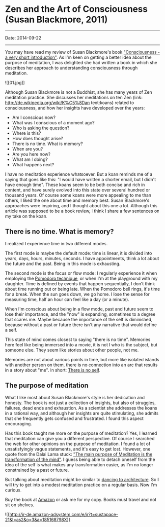 # Zen and the Art of Consciousness (Susan Blackmore, 2011)

----

Date: 2014-09-22

----

You may have read my review of Susan Blackmore's book ["Consciousness - a very short introduction"](consciousness-a-very-short-introduction). As I'm keen on getting a better idea about the purpose of meditation, I was delighted she had written a book in which she describes her approach to understanding consciousness through meditation.

![[01.jpg]] 

Although Susan Blackmore is not a Buddhist, she has many years of Zen meditation practice. She discusses her meditations on ten Zen (link: http://de.wikipedia.org/wiki/K%C5%8Dan text:koans) related to consciousness, and how her insights have developed over the years:

 - Am I conscious now?
 - What was I conscious of a moment ago?
 - Who is asking the question?
 - Where is this?
 - How does thought arise?
 - There is no time. What is memory?
 - When are you?
 - Are you here now?
 - What am I doing?
 - What happens next?

I have no meditation experience whatsoever. But a koan reminds me of a saying that goes like this: "I would have written a shorter email, but I didn't have enough time". These koans seem to be both concise and rich in content, and have surely evolved into this state over several hundred or thousand years. Of course some koans were more appealing to me than others, I liked the one about time and memory best. Susan Blackmore's approaches were inspiring, and I thought about this one a lot. Although this article was supposed to be a book review, I think I share a few sentences on my take on the koan.

## There is no time. What is memory? ##

I realized I experience time in two different modes.

The first mode is maybe the default mode: time is linear, it is divided into years, days, hours, minutes, seconds. I have appointments, think a lot about the future and the past. Being in this mode is exhausting.

The second mode is the focus or flow mode: I regularly experience it when employing the [Pomodoro technique](pomodoro-technique), or when I'm at the playground with my daughter. Time is defined by events that happen sequentially, I don't think about time running out or being late. When the Pomodoro bell rings, it's time for a break. When the sun goes down, we go home. I lose the sense for measuring time, half an hour can feel like a day (or a minute).

When I'm conscious about being in a flow mode, past and future seem to lose their importance, and the "now" is expanding, sometimes to a degree that scares me. Maybe because the importance of the self is diminished, because without a past or future there isn't any narrative that would define a self.

This state of mind comes closest to saying "there is no time". Memories here feel like being immersed into a movie, it is not I who is the subject, but someone else. They seem like stories about other people, not me. 

Memories are not about various points in time, but more like isolated islands with another person on them, there is no connection into an arc that results in a story about "me". In short: [There is no self](consciousness-a-very-short-introduction).

## The purpose of meditation ##

What I like most about Susan Blackmore's style is her dedication and honesty. The book is not just a collection of insights, but also of struggles, failures, dead ends and exhaustion. As a scientist she addresses the koans in a rational way, and although her insights are quite stimulating, she admits that she frequently gets confused and frustrated. I found this aspect encouraging.

Has this book taught me more on the purpose of meditation? Yes, I learned that meditation can give you a different perspective. Of course I searched the web for other opinions on the purpose of meditation. I found a lot of unsatisfyingly vague statements, and it's easy to get lost. However, one quote from the Dalai Lama stuck: ["The main purpose of Meditation is the transformation of the mind"](http://www.examiner.com/article/dalai-lama-the-main-purpose-of-meditation-is-the-transformation-of-the-mind). I guess being able to detach oneself from the idea of the self is what makes any transformation easier, as I'm no longer constrained by a past or future.

But talking about meditation might be similar to [dancing to architecture](http://quoteinvestigator.com/2010/11/08/writing-about-music/). So I will try to get into a modest meditation practice on a regular basis. Now I'm curious.

Buy the book at [Amazon](http://www.amazon.de/gp/product/185168798X/ref=as_li_tl?ie=UTF8&camp=1638&creative=19454&creativeASIN=185168798X&linkCode=as2&tag=sustapace-21&linkId=NF66TJYDRCBR6RBE) or ask me for my copy. Books must travel and not sit on shelves.

![[http://ir-de.amazon-adsystem.com/e/ir?t=sustapace-21&l=as2&o=3&a=185168798X]]


